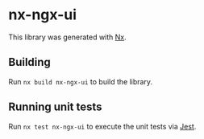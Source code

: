 # nx-ngx-ui

This library was generated with [Nx](https://nx.dev).

## Building

Run `nx build nx-ngx-ui` to build the library.

## Running unit tests

Run `nx test nx-ngx-ui` to execute the unit tests via [Jest](https://jestjs.io).
